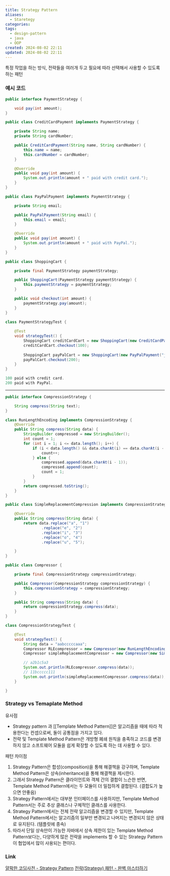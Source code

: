 ```yaml
---
title: Strategy Pattern
aliases:
  - Staretegy
categories: 
tags:
  - design-pattern
  - java
  - OOP
created: 2024-08-02 22:11
updated: 2024-08-02 22:11
---
```

특정 작업을 하는 방식, 전략들을 여러개 두고 필요에 따라 선택해서 사용할 수 있도록 하는 패턴

### 예시 코드

```java
public interface PaymentStrategy {

    void pay(int amount);
}
```

```java
public class CreditCardPayment implements PaymentStrategy {

    private String name;
    private String cardNumber;

    public CreditCardPayment(String name, String cardNumber) {
        this.name = name;
        this.cardNumber = cardNumber;
    }

    @Override
    public void pay(int amount) {
        System.out.println(amount + " paid with credit card.");
    }
}
```

```java
public class PayPalPayment implements PaymentStrategy {

    private String email;

    public PayPalPayment(String email) {
        this.email = email;
    }

    @Override
    public void pay(int amount) {
        System.out.println(amount + " paid with PayPal.");
    }
}
```

```java
public class ShoppingCart {

    private final PaymentStrategy paymentStrategy;

    public ShoppingCart(PaymentStrategy paymentStrategy) {
        this.paymentStrategy = paymentStrategy;
    }

    public void checkout(int amount) {
        paymentStrategy.pay(amount);
    }
}
```

```java
class PaymentStrategyTest {  
  
    @Test  
    void strategyTest() {  
        ShoppingCart creditCardCart = new ShoppingCart(new CreditCardPayment("John Doe", "1234567890123456"));  
        creditCardCart.checkout(100);  
  
        ShoppingCart payPalCart = new ShoppingCart(new PayPalPayment("johndoe@example.com"));  
        payPalCart.checkout(200);  
    }  
}
```

```java
100 paid with credit card.
200 paid with PayPal.
```

---

```java
public interface CompressionStrategy {

    String compress(String text);
}
```

```java
class RunLengthEncoding implements CompressionStrategy {
    @Override
    public String compress(String data) {
        StringBuilder compressed = new StringBuilder();
        int count = 1;
        for (int i = 1; i <= data.length(); i++) {
            if (i < data.length() && data.charAt(i) == data.charAt(i - 1)) {
                count++;
            } else {
                compressed.append(data.charAt(i - 1));
                compressed.append(count);
                count = 1;
            }
        }
        return compressed.toString();
    }
}
```

```java
public class SimpleReplacementCompression implements CompressionStrategy {

    @Override
    public String compress(String data) {
        return data.replace("a", "1")
                .replace("e", "2")
                .replace("i", "3")
                .replace("o", "4")
                .replace("u", "5");

    }
}
```

```java
public class Compressor {

    private final CompressionStrategy compressionStrategy;

    public Compressor(CompressionStrategy compressionStrategy) {
        this.compressionStrategy = compressionStrategy;
    }

    public String compress(String data) {
        return compressionStrategy.compress(data);
    }
}
```

```java
class CompressionStrategyTest {

    @Test
    void strategyTest() {
        String data = "aabcccccaaa";
        Compressor RLEcompressor = new Compressor(new RunLengthEncoding());
        Compressor simpleReplacementCompressor = new Compressor(new SimpleReplacementCompression());

        // a2b1c5a3
        System.out.println(RLEcompressor.compress(data));
        // 11bccccc111
        System.out.println(simpleReplacementCompressor.compress(data));
    }

}
```

### Strategy vs Temaplate Method

유사점
- Strategy pattern 과 [[Template Method Pattern]]은 알고리즘을 때에 따라 적용한다는 컨셉으로써, 둘이 공통점을 가지고 있다.
- 전략 및 Template Method Pattern은 개방형 폐쇄 원칙을 충족하고 코드를 변경하지 않고 소프트웨어 모듈을 쉽게 확장할 수 있도록 하는 데 사용할 수 있다. 

패턴 차이점

1. Strategy Pattern은 합성(composition)을 통해 해결책을 강구하며, Template Method Pattern은 상속(inheritance)을 통해 해결책을 제시한다.
2. 그래서 Strategy Pattern은 클라이언트와 객체 간의 결합이 느슨한 반면, Template Method Pattern에서는 두 모듈이 더 밀접하게 결합된다. (결합도가 높으면 안좋음)
3. Strategy Pattern에서는 대부분 인터페이스를 사용하지만, Template Method Pattern서는 주로 추상 클래스나 구체적인 클래스를 사용한다.
4. Strategy Pattern에서는 전체 전략 알고리즘을 변경할 수 있지만, Template Method Pattern에서는 알고리즘의 일부만 변경되고 나머지는 변경되지 않은 상태로 유지된다. (템플릿에 종속)
5. 따라서 단일 상속만이 가능한 자바에서 상속 제한이 있는 Template Method Pattern보다는, 다양하게 많은 전략을 implements 할 수 있는 Strategy Pattern이 협업에서 많이 사용되는 편이다.

### Link

[얄팍한 코딩사전 - Strategy Pattern](https://www.youtube.com/watch?v=xlaAiHrZN3U&list=PLPyAJnFDA5SHB7u2QLDUE9kA18N6vamzi&index=76)
[전략(Strategy) 패턴 - 완벽 마스터하기](https://inpa.tistory.com/entry/GOF-%F0%9F%92%A0-%EC%A0%84%EB%9E%B5Strategy-%ED%8C%A8%ED%84%B4-%EC%A0%9C%EB%8C%80%EB%A1%9C-%EB%B0%B0%EC%9B%8C%EB%B3%B4%EC%9E%90)
